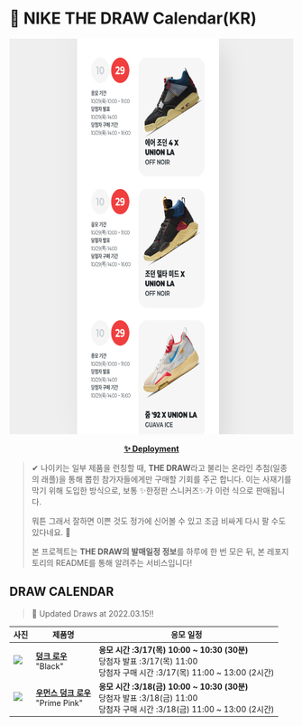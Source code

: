 # 👟 NIKE THE DRAW Calendar(KR)

<div align="center">
  <a href="https://junhoyeo.github.io/NIKE-THE-DRAW-Calendar/">
    <img src="./docs/images/preview.png" alt="Preview image of deployed application" height="700px" width="700px" />
  </a>
</div>

<p align="center">
  <a href="https://junhoyeo.github.io/NIKE-THE-DRAW-Calendar/">
    <strong>✨ Deployment</strong>
  </a>
</p>

> ✔ 나이키는 일부 제품을 런칭할 때, **THE DRAW**라고 불리는 온라인 추첨(일종의 래플)을 통해 뽑힌 참가자들에게만 구매할 기회를 주곤 합니다. 이는 사재기를 막기 위해 도입한 방식으로, 보통 ✨한정판 스니커즈✨가 이런 식으로 판매됩니다.
>
> 뭐튼 그래서 잘하면 이쁜 것도 정가에 신어볼 수 있고 조금 비싸게 다시 팔 수도 있다네요. 🤭
>
> 본 프로젝트는 **THE DRAW의 발매일정 정보**를 하루에 한 번 모은 뒤, 본 레포지토리의 README를 통해 알려주는 서비스입니다!

## DRAW CALENDAR

<!-- DRAW CALENDAR: START -->

> 👟 Updated Draws at 2022.03.15‼️

| 사진 | 제품명 | 응모 일정 |
| --- | ---- | ------- |
| <img src="https://static-breeze.nike.co.kr/kr/ko_kr/cmsstatic/product/DD1391-100/b4e8bdad-7dbd-4578-9523-9e79dd69fade_primary.jpg?snkrBrowse" width="256" /> | <a href="https://www.nike.com/kr/launch/t/men/fw/nike-sportswear/DD1391-100/dzbn72/nike-dunk-low-retro"><strong>덩크 로우</strong><br /></a> "Black" | <strong>응모 시간 :3/17(목) 10:00 ~ 10:30 (30분)</strong><br />당첨자 발표 :3/17(목) 11:00<br />당첨자 구매 시간 :3/17(목) 11:00 ~ 13:00 (2시간) |
| <img src="https://static-breeze.nike.co.kr/kr/ko_kr/cmsstatic/product/DQ9324-600/21387ce1-1ba7-4232-9ed4-c6144417d03f_primary.jpg?snkrBrowse" width="256" /> | <a href="https://www.nike.com/kr/launch/t/women/fw/nike-sportswear/DQ9324-600/attx41/wmns-nike-dunk-low"><strong>우먼스 덩크 로우</strong><br /></a> "Prime Pink" | <strong>응모 시간 :3/18(금) 10:00 ~ 10:30 (30분)</strong><br />당첨자 발표 :3/18(금) 11:00<br />당첨자 구매 시간 :3/18(금) 11:00 ~ 13:00 (2시간) |

<!-- DRAW CALENDAR: END -->
